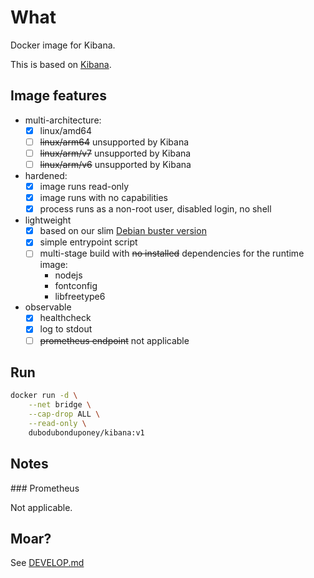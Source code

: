 # What

Docker image for Kibana.

This is based on [Kibana](https://github.com/elastic/kibana).

## Image features

 * multi-architecture:
    * [x] linux/amd64
    * [ ] ~~linux/arm64~~ unsupported by Kibana
    * [ ] ~~linux/arm/v7~~ unsupported by Kibana
    * [ ] ~~linux/arm/v6~~ unsupported by Kibana
 * hardened:
    * [x] image runs read-only
    * [x] image runs with no capabilities
    * [x] process runs as a non-root user, disabled login, no shell
 * lightweight
    * [x] based on our slim [Debian buster version](https://github.com/dubo-dubon-duponey/docker-debian)
    * [x] simple entrypoint script
    * [ ] multi-stage build with ~~no installed~~ dependencies for the runtime image:
        * nodejs
        * fontconfig
        * libfreetype6
 * observable
    * [x] healthcheck
    * [x] log to stdout
    * [ ] ~~prometheus endpoint~~ not applicable

## Run

```bash
docker run -d \
    --net bridge \
    --cap-drop ALL \
    --read-only \
    dubodubonduponey/kibana:v1
```

## Notes

### Prometheus

Not applicable.

## Moar?

See [DEVELOP.md](DEVELOP.md)

